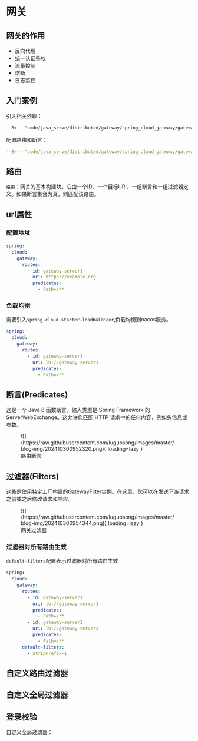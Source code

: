 # 网关

## 网关的作用

- 反向代理
- 统一认证鉴权
- 流量控制
- 熔断
- 日志监控

## 入门案例

引入相关依赖：

``` xml title="pom.xml"
--8<-- "code/java_serve/distributed/gateway/spring_cloud_gateway/gateway-hello/pom.xml"
```

配置路由和断言：

``` yaml title="application.yml"
--8<-- "code/java_serve/distributed/gateway/spring_cloud_gateway/gateway-hello/src/main/resources/application.yml"
```

## 路由

`路由`：网关的基本构建块。它由一个ID、一个目标URI、一组断言和一组过滤器定义。如果断言集合为真，则匹配该路由。

## url属性

### 配置地址

```yaml
spring:
  cloud:
    gateway:
      routes:
        - id: gateway-server1
          uri: https://example.org
          predicates:
            - Path=/**
```

### 负载均衡

需要引入`spring-cloud-starter-loadbalancer`,负载均衡到nacos服务。

```yaml
spring:
  cloud:
    gateway:
      routes:
        - id: gateway-server1
          uri: lb://gateway-server1
          predicates:
            - Path=/**
```

## 断言(Predicates)

这是一个 Java 8 函数断言。输入类型是 Spring Framework 的 ServerWebExchange。这允许您匹配 HTTP 请求中的任何内容，例如头信息或参数。

<figure markdown="span">
  ![](https://raw.githubusercontent.com/luguosong/images/master/blog-img/202410300952320.png){ loading=lazy }
  <figcaption>路由断言</figcaption>
</figure>

## 过滤器(Filters)

这些是使用特定工厂构建的GatewayFilter实例。在这里，您可以在发送下游请求之前或之后修改请求和响应。

<figure markdown="span">
  ![](https://raw.githubusercontent.com/luguosong/images/master/blog-img/202410300954344.png){ loading=lazy }
  <figcaption>网关过滤器</figcaption>
</figure>

### 过滤器对所有路由生效

`default-filters`配置表示过滤器对所有路由生效

```yaml
spring:
  cloud:
    gateway:
      routes:
        - id: gateway-server1
          uri: lb://gateway-server1
          predicates:
            - Path=/**
        - id: gateway-server2
          uri: lb://gateway-server2
          predicates:
            - Path=/**
      default-filters:
        - StripPrefix=1
```

## 自定义路由过滤器

## 自定义全局过滤器

## 登录校验

自定义全局过滤器：



